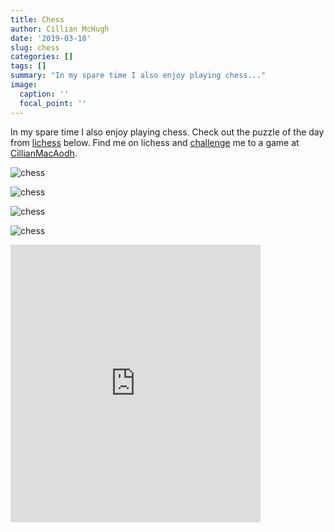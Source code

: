 ```yaml
---
title: Chess
author: Cillian McHugh
date: '2019-03-18'
slug: chess
categories: []
tags: []
summary: "In my spare time I also enjoy playing chess..."
image:
  caption: ''
  focal_point: ''
---
```



In my spare time I also enjoy playing chess. Check out the puzzle of the day from [lichess](https://lichess.org/) below. Find me on lichess and [challenge](https://lichess.org/lL7DWJgd) me to a game at [CillianMacAodh](https://lichess.org/@/CillianMacAodh).


![chess](/img/chess_black_rook.jpg)


![chess](/img/chess1.jpg)


![chess](/img/chess2.jpg)


![chess](/img/chess3.jpg)


<iframe src="https://lichess.org/training/frame?theme=blue3&bg=light" style="width: 400px; height: 444px;" allowtransparency="true" frameborder="0"></iframe>


